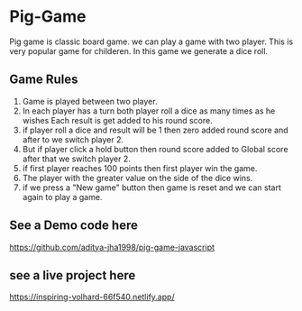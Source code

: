 
# Pig-Game

Pig game is classic board game. we can play a game with two player. This is very popular game for childeren. In this game we generate a dice roll.




## Game Rules

1. Game is played between two player.
2. In each player has a turn both player roll a dice as many times as he wishes Each result is get added to his round score.
3. if player roll a dice  and result will be 1 then zero added round score and after to we switch player 2.
4. But if player click a hold button then round score added to Global score after that we switch player 2.
5. if first player reaches 100 points then first player win the game.
6. The player with the greater value on the side of the dice wins.
7. if we press a "New game" button then game is reset and we can start again to play a game.




  



  
## See a Demo code here
https://github.com/aditya-jha1998/pig-game-javascript

  
## see a live project here
https://inspiring-volhard-66f540.netlify.app/

  